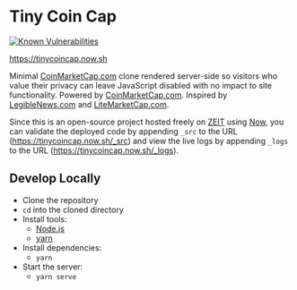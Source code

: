 # Tiny Coin Cap

[![Known Vulnerabilities](https://snyk.io/test/github/nitrohorse/tiny-coin-cap/badge.svg)](https://snyk.io/test/github/nitrohorse/tiny-coin-cap)

https://tinycoincap.now.sh

Minimal [CoinMarketCap.com](https://coinmarketcap.com/) clone rendered server-side so visitors who value their privacy can leave JavaScript disabled with no impact to site functionality. Powered by [CoinMarketCap.com](https://coinmarketcap.com/api/). Inspired by [LegibleNews.com](https://legiblenews.com/) and [LiteMarketCap.com](https://litemarketcap.com/).

Since this is an open-source project hosted freely on [ZEIT](https://zeit.co/) using [Now](https://zeit.co/now), you can validate the deployed code by appending `_src` to the URL (https://tinycoincap.now.sh/_src) and view the live logs by appending `_logs` to the URL (https://tinycoincap.now.sh/_logs).

## Develop Locally
* Clone the repository
* `cd` into the cloned directory
* Install tools:
	* [Node.js](https://nodejs.org/en/)
	* [yarn](https://yarnpkg.com/en/)
* Install dependencies: 
	* `yarn`
* Start the server:
  * `yarn serve`
